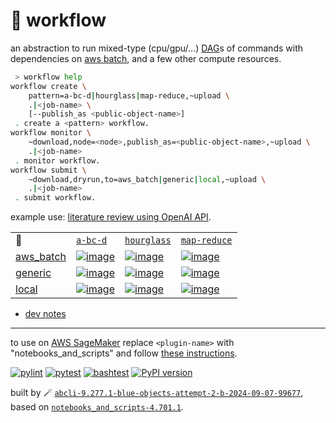 # 📜 workflow

an abstraction to run mixed-type (cpu/gpu/...) [DAG](https://networkx.org/documentation/stable/reference/classes/digraph.html)s of commands with dependencies on [aws batch](https://aws.amazon.com/batch/), and a few other compute resources.

```bash
 > workflow help
workflow create \
	pattern=a-bc-d|hourglass|map-reduce,~upload \
	.|<job-name> \
	[--publish_as <public-object-name>]
 . create a <pattern> workflow.
workflow monitor \
	~download,node=<node>,publish_as=<public-object-name>,~upload \
	.|<job-name>
 . monitor workflow.
workflow submit \
	~download,dryrun,to=aws_batch|generic|local,~upload \
	.|<job-name>
 . submit workflow.
```

example use: [literature review using OpenAI API](https://github.com/kamangir/openai-commands/tree/main/openai_commands/literature_review).

|   |   |   |   |
| --- | --- | --- | --- |
| 📜 | [`a-bc-d`](./patterns/a-bc-d.dot) | [`hourglass`](./patterns/hourglass.dot) | [`map-reduce`](./patterns/map-reduce.dot) |
| [aws_batch](./runners/aws_batch.py) | [![image](https://kamangir-public.s3.ca-central-1.amazonaws.com/aws_batch-a-bc-d/workflow.gif?raw=true&random=LTsDCKHfTdu40qUu)](https://kamangir-public.s3.ca-central-1.amazonaws.com/aws_batch-a-bc-d/workflow.gif?raw=true&random=LTsDCKHfTdu40qUu) | [![image](https://kamangir-public.s3.ca-central-1.amazonaws.com/aws_batch-hourglass/workflow.gif?raw=true&random=uz0NJFIwjVB38hov)](https://kamangir-public.s3.ca-central-1.amazonaws.com/aws_batch-hourglass/workflow.gif?raw=true&random=uz0NJFIwjVB38hov) | [![image](https://kamangir-public.s3.ca-central-1.amazonaws.com/aws_batch-map-reduce/workflow.gif?raw=true&random=CLohXCHhkmEDT4O7)](https://kamangir-public.s3.ca-central-1.amazonaws.com/aws_batch-map-reduce/workflow.gif?raw=true&random=CLohXCHhkmEDT4O7) |
| [generic](./runners/generic.py) | [![image](https://kamangir-public.s3.ca-central-1.amazonaws.com/generic-a-bc-d/workflow.gif?raw=true&random=BU3oHcyz2VYGPoJ6)](https://kamangir-public.s3.ca-central-1.amazonaws.com/generic-a-bc-d/workflow.gif?raw=true&random=BU3oHcyz2VYGPoJ6) | [![image](https://kamangir-public.s3.ca-central-1.amazonaws.com/generic-hourglass/workflow.gif?raw=true&random=coOcSXIljlTwt0sN)](https://kamangir-public.s3.ca-central-1.amazonaws.com/generic-hourglass/workflow.gif?raw=true&random=coOcSXIljlTwt0sN) | [![image](https://kamangir-public.s3.ca-central-1.amazonaws.com/generic-map-reduce/workflow.gif?raw=true&random=q42rmZ4gxZMc4y1k)](https://kamangir-public.s3.ca-central-1.amazonaws.com/generic-map-reduce/workflow.gif?raw=true&random=q42rmZ4gxZMc4y1k) |
| [local](./runners/local.py) | [![image](https://kamangir-public.s3.ca-central-1.amazonaws.com/local-a-bc-d/workflow.gif?raw=true&random=IHSlIN84GzRm7vDD)](https://kamangir-public.s3.ca-central-1.amazonaws.com/local-a-bc-d/workflow.gif?raw=true&random=IHSlIN84GzRm7vDD) | [![image](https://kamangir-public.s3.ca-central-1.amazonaws.com/local-hourglass/workflow.gif?raw=true&random=ZsUA0zMXqhlZetLb)](https://kamangir-public.s3.ca-central-1.amazonaws.com/local-hourglass/workflow.gif?raw=true&random=ZsUA0zMXqhlZetLb) | [![image](https://kamangir-public.s3.ca-central-1.amazonaws.com/local-map-reduce/workflow.gif?raw=true&random=j7gOv5fwRiCqylBc)](https://kamangir-public.s3.ca-central-1.amazonaws.com/local-map-reduce/workflow.gif?raw=true&random=j7gOv5fwRiCqylBc) |

- [dev notes](https://arash-kamangir.medium.com/%EF%B8%8F-openai-experiments-54-e49117dc69ef)

---

to use on [AWS SageMaker](https://aws.amazon.com/sagemaker/) replace `<plugin-name>` with "notebooks_and_scripts" and follow [these instructions](https://github.com/kamangir/notebooks-and-scripts/blob/main/SageMaker.md).

[![pylint](https://github.com/kamangir/notebooks-and-scripts/actions/workflows/pylint.yml/badge.svg)](https://github.com/kamangir/notebooks-and-scripts/actions/workflows/pylint.yml) [![pytest](https://github.com/kamangir/notebooks-and-scripts/actions/workflows/pytest.yml/badge.svg)](https://github.com/kamangir/notebooks-and-scripts/actions/workflows/pytest.yml) [![bashtest](https://github.com/kamangir/notebooks-and-scripts/actions/workflows/bashtest.yml/badge.svg)](https://github.com/kamangir/notebooks-and-scripts/actions/workflows/bashtest.yml) [![PyPI version](https://img.shields.io/pypi/v/notebooks-and-scripts.svg)](https://pypi.org/project/notebooks-and-scripts/)

built by 🪄 [`abcli-9.277.1-blue-objects-attempt-2-b-2024-09-07-99677`](https://github.com/kamangir/awesome-bash-cli), based on [`notebooks_and_scripts-4.701.1`](https://github.com/kamangir/notebooks-and-scripts).
